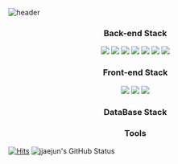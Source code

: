 ![header](https://capsule-render.vercel.app/api?type=soft&color=auto&height=200&section=header&text=Welcome!&fontSize=50&animation=fadeIn)

<h3 align="center"> Back-end Stack </h3>
<div align=center>
	<img src="https://img.shields.io/badge/java-007396?style=for-the-badge&logo=OpenJDK&logoColor=white">
	<img src="https://img.shields.io/badge/MySQL-4479A1?style=for-the-badge&logo=MySQL&logoColor=white">
	<img src="https://img.shields.io/badge/springboot-6DB33F?style=for-the-badge&logo=springboot&logoColor=white">
	<img src="https://img.shields.io/badge/Spring-6DB33F?style=for-the-badge&logo=Spring&logoColor=white">
	<img src="https://img.shields.io/badge/Spring Security-6DB33F?style=for-the-badge&logo=Spring Security&logoColor=white">
	<img src="https://img.shields.io/badge/JUnit5-25A162?style=for-the-badge&logo=JUnit5&logoColor=white">
	<img src="https://img.shields.io/badge/Hibernate-59666C?style=for-the-badge&logo=Hibernate&logoColor=white">
  <br>
</div>

<h3 align="center"> Front-end Stack </h3>
<div align=center>
	<img src="https://img.shields.io/badge/HTML5-E34F26?style=for-the-badge&logo=HTML5&logoColor=white">
	<img src="https://img.shields.io/badge/CSS3-1572B6?style=for-the-badge&logo=CSS3&logoColor=white">
	<img src="https://img.shields.io/badge/JavaScript-F7DF1E?style=for-the-badge&logo=JavaScript&logoColor=white">
  <br>
</div>
  
<h3 align="center"> DataBase Stack </h3>

<h3 align="center"> Tools </h3>

[![Hits](https://hits.seeyoufarm.com/api/count/incr/badge.svg?url=https%3A%2F%2Fgithub.com%2Fjjaejun%2Fhit-counter&count_bg=%23577fde&title_bg=%23577fde&icon=&icon_color=%23577fde&title=hits&edge_flat=true)](https://hits.seeyoufarm.com)
![jjaejun's GitHub Status](https://github-readme-stats.vercel.app/api?username=jjaejun&show_icons=true)
<br>
<br>
